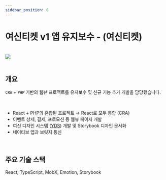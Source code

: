 ```yaml
---
sidebar_position: 6
---
```


# 여신티켓 v1 앱 유지보수 - (여신티켓)

<br/>

<img src="https://www.jejutwn.com/data/photos/20221251/art_16716485648038_ec8574.jpg"/>

<br/>
<br/>

## 개요

`CRA` + `PHP` 기반의 웹뷰 프로젝트를 유지보수 및 신규 기능 추가 개발을 담당했습니다.

<br/>

- React + PHP의 혼합된 프로젝트 → React로 모두 통합 (CRA)
- 이벤트 상세, 결제, 프로모션 등 웹뷰 페이지 개발
- 여신 디자인 시스템 ([YDS](https://www.npmjs.com/package/yeoshin-design-system-beta-test)) 개발 및 Storybook 디자인 문서화
- 네이티브 앱과 브릿지 통신

<br/>

## 주요 기술 스택

React, TypeScript, MobX, Emotion, Storybook

<br/>

<!-- ## 개발하며 고민한 부분

<br/>

### MSW 모킹 API 도입

Chat GPT 토큰을 활용해 API를 사용하는 프로젝트이다 보니, 한 번 호출할 때마다 API의 비용이 상당히 값비쌌습니다.
따라서 `MSW` (Mock Service Worker)를 활용해 개발환경과 프로덕션 환경을 분리해 개발 단계에서는 모킹 API를 활용해
프론트엔드 작업을 하였고, 프로덕션 단계에서 실제 API를 호출하여 테스트했습니다.

<br/>
또한, 유저들이 API 호출 시 페이지 이탈 방지와 로딩 Spinner등을 적절히 활용하였습니다.

<br/>
<br/> -->
